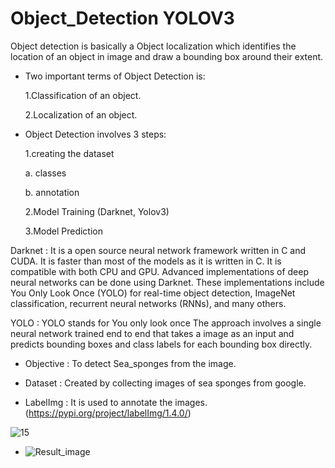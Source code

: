 # Object_Detection YOLOV3

Object detection is basically a Object localization which identifies the location of an object in image and draw a bounding box around their extent. 

* Two important terms of Object Detection is:

  1.Classification of an object.
  
  2.Localization of an object.
 
 
 * Object Detection involves 3 steps:
 
    1.creating the dataset 
    
      a. classes 
      
      b. annotation
      
    2.Model Training (Darknet, Yolov3)
    
    3.Model Prediction
    
    
Darknet : It is a open source neural network framework written in C and CUDA. It is faster than most of the models as it is written in C. It is compatible with both CPU and GPU. Advanced implementations of deep neural networks can be done using Darknet. These implementations include You Only Look Once (YOLO) for real-time object detection, ImageNet classification, recurrent neural networks (RNNs), and many others.

YOLO : YOLO stands for You only look once The approach involves a single neural network trained end to end that takes a image as an input and predicts bounding boxes and class labels for each bounding box directly.

* Objective : To detect Sea_sponges from the image.

* Dataset : Created by collecting images of sea sponges from google. 

* LabelImg : It is used to annotate the images. (https://pypi.org/project/labelImg/1.4.0/)

![15](https://user-images.githubusercontent.com/40916194/155854279-09ac1066-222e-44bb-bf26-374bb7486081.jpg)

* ![Result_image](https://user-images.githubusercontent.com/40916194/155854260-81ea8f1d-737a-4641-ae64-d7ae02d654b2.PNG)

